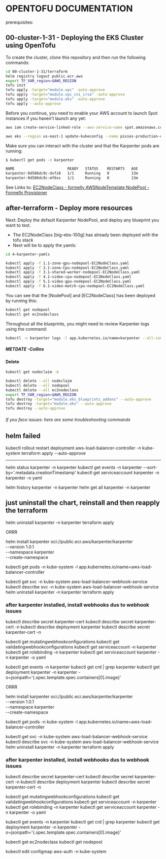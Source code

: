 # OPENTOFU DOCUMENTATION
prerequisites:

## 00-cluster-1-31 - Deploying the EKS Cluster using OpenTofu

To create the cluster, clone this repository and then run the following commands:

```sh
cd 00-cluster-1-31/terraform
helm registry logout public.ecr.aws
export TF_VAR_region=$AWS_REGION
tofu init
tofu apply -target="module.vpc" -auto-approve
tofu apply -target="module.vpc_cni_irsa" -auto-approve
tofu apply -target="module.eks" -auto-approve
tofu apply --auto-approve
```

Before you continue, you need to enable your AWS account to launch Spot instances if you haven't launch any yet:

```sh
aws iam create-service-linked-role --aws-service-name spot.amazonaws.com || true
```

```sh
aws eks --region us-east-1 update-kubeconfig --name pixies-production-cluster
```

Make sure you can interact with the cluster and that the Karpenter pods are running:

```sh
$ kubectl get pods -n karpenter

NAME                        READY   STATUS    RESTARTS   AGE
karpenter-9d586dc9c-dvfz8   1/1     Running   0          13m
karpenter-9d586dc9c-mf6xs   1/1     Running   0          13m
```

See Links to:
[EC2NodeClass - formelly AWSNodeTemplate ](https://karpenter.sh/preview/concepts/nodeclasses/) 
[NodePool - Formelly Provisioner](https://karpenter.sh/docs/concepts/nodepools/) 

## after-terraform - Deploy more resources
Next: Deploy the default Karpenter NodePool, and deploy any blueprint you want to test.
- The EC2NodeClass [big-ebs-100g] has already been deployed with the tofu stack
- Next will be to apply the yamls: 

```sh
cd 4-karpenter-yamls
```

```sh
kubectl apply -f 1.1-zone-gpu-nodepool-EC2NodeClass.yaml  
kubectl apply -f 2.1-zone-Cpu-nodepool-EC2NodeClass.yaml  
kubectl apply -f 3.1-shared-worker-nodepool-EC2NodeClass.yaml
kubectl apply -f 4.1-video-cpu-nodepool-EC2NodeClass.yaml      
kubectl apply -f 5.1-video-gpu-nodepool-EC2NodeClass.yaml
kubectl apply -f 6.1-video-match-cpu-nodepool-EC2NodeClass.yaml
```

You can see that the [NodePool] and [EC2NodeClass] has been deployed by running this:

```sh
kubectl get nodepool
kubectl get ec2nodeclass
```

Throughout all the blueprints, you might need to review Karpenter logs using the command:

```sh
kubectl -n karpenter logs -l app.kubernetes.io/name=karpenter --all-containers=true -f --tail=20"
```

##### METDATE -Collins
#### Delete

```sh
kubectl get nodeclaim -A

kubectl delete --all nodeclaim
kubectl delete --all nodepool
kubectl delete --all ec2nodeclass
export TF_VAR_region=$AWS_REGION
tofu destroy -target="module.eks_blueprints_addons" --auto-approve
tofu destroy -target="module.eks" --auto-approve
tofu destroy --auto-approve
```

######  If you face issues: here are some troubleshooting commands
## helm failed
kubectl rollout restart deployment aws-load-balancer-controller -n kube-system
terraform apply  --auto-approve


---------------------
helm status karpenter -n karpenter
kubectl get events -n karpenter --sort-by='.metadata.creationTimestamp'
kubectl get serviceaccount karpenter -n karpenter -o yaml


helm history karpenter -n karpenter
helm get all karpenter -n karpenter

## just uninstall the chart, reinstall and then reapply the terraform
helm uninstall karpenter -n karpenter
terraform apply

ORRR

helm install karpenter oci://public.ecr.aws/karpenter/karpenter \
  --version 1.0.1 \
  --namespace karpenter \
  --create-namespace


kubectl get pods -n kube-system -l app.kubernetes.io/name=aws-load-balancer-controller

kubectl get svc -n kube-system aws-load-balancer-webhook-service
kubectl describe svc -n kube-system aws-load-balancer-webhook-service
helm uninstall karpenter -n karpenter
terraform apply


### after karpenter installed, install webhooks dus to webhook issues
kubectl describe secret karpenter-cert kubectl describe secret karpenter-cert -n <namespace>
kubectl describe deployment karpenter kubectl describe secret karpenter-cert -n <namespace>

kubectl get mutatingwebhookconfigurations
kubectl get validatingwebhookconfigurations
kubectl get serviceaccount -n karpenter
kubectl get rolebinding -n karpenter
kubectl get serviceaccount karpenter -n karpenter -o yaml

kubectl get events -n karpenter
kubectl get crd | grep karpenter
kubectl get deployment karpenter -n karpenter -o=jsonpath='{.spec.template.spec.containers[0].image}'

ORRR

helm install karpenter oci://public.ecr.aws/karpenter/karpenter \
  --version 1.0.1 \
  --namespace karpenter \
  --create-namespace


kubectl get pods -n kube-system -l app.kubernetes.io/name=aws-load-balancer-controller

kubectl get svc -n kube-system aws-load-balancer-webhook-service
kubectl describe svc -n kube-system aws-load-balancer-webhook-service
helm uninstall karpenter -n karpenter
terraform apply


### after karpenter installed, install webhooks dus to webhook issues
kubectl describe secret karpenter-cert kubectl describe secret karpenter-cert -n <namespace>
kubectl describe deployment karpenter kubectl describe secret karpenter-cert -n <namespace>

kubectl get mutatingwebhookconfigurations
kubectl get validatingwebhookconfigurations
kubectl get serviceaccount -n karpenter
kubectl get rolebinding -n karpenter
 kubectl get serviceaccount karpenter -n karpenter -o yaml

kubectl get events -n karpenter
kubectl get crd | grep karpenter
kubectl get deployment karpenter -n karpenter -o=jsonpath='{.spec.template.spec.containers[0].image}'

kubectl get ec2nodeclass
kubectl get nodepool


kubectl edit configmap aws-auth -n kube-system

##